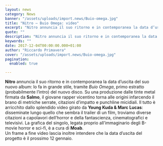 ```yaml
---
layout: news
category: News
banner: "/assets/uploads/import.news/Buio-omega.jpg"
title: "Nitro – Buio Omega: video"
excerpt: "Nitro annuncia il suo ritorno e in contemporanea la data d’uscita del suo nuovo album: lo fa in grande stile, tramite Buio Omega, primo estratto (probabilmente l’intro) del nuovo disco. Su una produzione dalle tinte metal firmata da Salmo, il giovane rapper vicentino torna alle origini infarcendo il brano di metriche serrate, citazioni d’impatto e [&hellip"
quote: ""
description: "Nitro annuncia il suo ritorno e in contemporanea la data d’uscita del suo nuovo album: lo fa in grande stile, tramite Buio Omega, primo estratto (probabilmente l’intro) del nuovo disco. Su una produzione dalle tinte metal firmata da Salmo, il giovane rapper vicentino torna alle origini infarcendo il brano di metriche serrate, citazioni d’impatto e [&hellip"
keywords: ""
date: 2017-12-04T00:00:00.000+01:00
author: "Riccardo Primavera"
cover: "/assets/uploads/import.news/Buio-omega.jpg"
pagination:
  enabled: true

---
```


**Nitro** annuncia il suo ritorno e in contemporanea la data d’uscita del suo nuovo album: lo fa in grande stile, tramite _Buio Omega_, primo estratto (probabilmente l’intro) del nuovo disco. Su una produzione dalle tinte metal firmata da **Salmo**, il giovane rapper vicentino torna alle origini infarcendo il brano di metriche serrate, citazioni d’impatto e punchline micidiali. Il tutto è arricchito dallo splendido video girato da **Young Kuda & Marc Lucas**: disseminate lungo quello che sembra il trailer di un film, troviamo diverse citazioni a capolavori dell’horror e della fantascienza, cinematografici e televisivi. La grafica del singolo, legata proprio all’immaginario degli B-movie horror e sci-fi, è a cura di **Moab**.  
Un frame a fine video lascia inoltre intendere che la data d’uscita del progetto è il prossimo 12 gennaio.